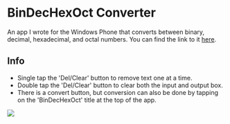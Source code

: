 BinDecHexOct Converter
========================

An app I wrote for the Windows Phone that converts between binary, decimal, hexadecimal, and octal numbers. You can find the link to it [here](http://www.windowsphone.com/en-us/store/app/bindechexoct/b0b1196e-b9a5-45ba-b604-90db7ed42d63).

Info
----
- Single tap the 'Del/Clear' button to remove text one at a time.
- Double tap the 'Del/Clear' button to clear both the input and output box.
- There is a convert button, but conversion can also be done by tapping on the 'BinDecHexOct' title at the top of the app.

![](http://cdn.marketplaceimages.windowsphone.com/v8/images/d3dca5b2-c14a-4d15-ab17-df016bf5a8fe?imageType=ws_screenshot_large&rotation=0)
